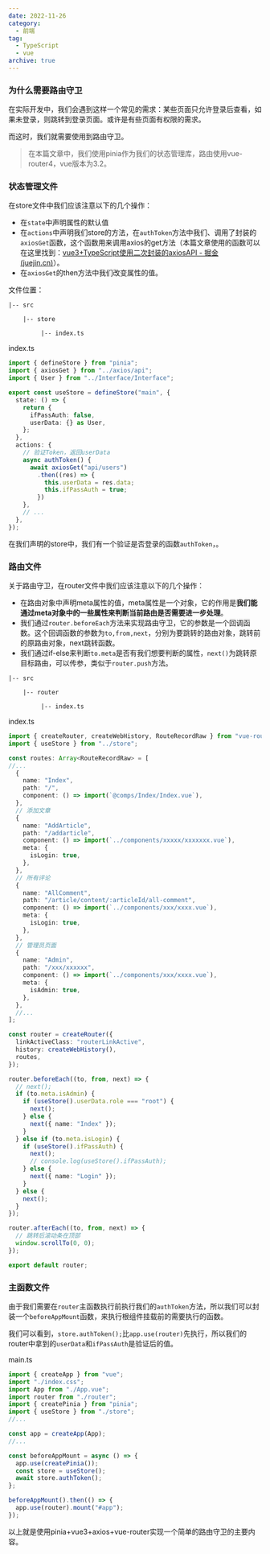 ```yaml
---
date: 2022-11-26
category:
  - 前端
tag:
  - TypeScript
  - vue
archive: true
---
```




### 为什么需要路由守卫

在实际开发中，我们会遇到这样一个常见的需求：某些页面只允许登录后查看，如果未登录，则跳转到登录页面。或许是有些页面有权限的需求。

而这时，我们就需要使用到路由守卫。

> 在本篇文章中，我们使用pinia作为我们的状态管理库，路由使用vue-router4，vue版本为3.2。



### 状态管理文件

在store文件中我们应该注意以下的几个操作：

- 在`state`中声明属性的默认值
- 在`actions`中声明我们store的方法，在`authToken`方法中我们、调用了封装的`axiosGet`函数，这个函数用来调用axios的get方法（本篇文章使用的函数可以在这里找到：[vue3+TypeScript使用二次封装的axiosAPI - 掘金 (juejin.cn)](https://juejin.cn/post/7169978360037113892)）。
- 在`axiosGet`的then方法中我们改变属性的值。

文件位置：
```
|-- src

	|-- store

 	     |-- index.ts

```

index.ts
```ts
import { defineStore } from "pinia";
import { axiosGet } from "../axios/api";
import { User } from "../Interface/Interface";

export const useStore = defineStore("main", {
  state: () => {
    return {
      ifPassAuth: false,
      userData: {} as User,
    };
  },
  actions: {
    // 验证Token，返回userData
    async authToken() {
      await axiosGet("api/users")
        .then((res) => {
          this.userData = res.data;
          this.ifPassAuth = true;
        })
    },
    // ...
  },
});
```

在我们声明的store中，我们有一个验证是否登录的函数`authToken`，。



### 路由文件

关于路由守卫，在router文件中我们应该注意以下的几个操作：

- 在路由对象中声明meta属性的值，meta属性是一个对象，它的作用是**我们能通过meta对象中的一些属性来判断当前路由是否需要进一步处理**。
- 我们通过`router.beforeEach`方法来实现路由守卫，它的参数是一个回调函数。这个回调函数的参数为`to,from,next`，分别为要跳转的路由对象，跳转前的原路由对象，next跳转函数。
- 我们通过if-else来判断`to.meta`是否有我们想要判断的属性，`next()`为跳转原目标路由，可以传参，类似于`router.push`方法。

```
|-- src

	|-- router

 	     |-- index.ts
```

index.ts
```ts
import { createRouter, createWebHistory, RouteRecordRaw } from "vue-router";
import { useStore } from "../store";

const routes: Array<RouteRecordRaw> = [
//...
  {
    name: "Index",
    path: "/",
    component: () => import(`@comps/Index/Index.vue`),
  },
  // 添加文章
  {
    name: "AddArticle",
    path: "/addarticle",
    component: () => import(`../components/xxxxx/xxxxxxx.vue`),
    meta: {
      isLogin: true,
    },
  },
  // 所有评论
  {
    name: "AllComment",
    path: "/article/content/:articleId/all-comment",
    component: () => import(`../components/xxx/xxxx.vue`),
    meta: {
      isLogin: true,
    },
  },
  // 管理员页面
  {
    name: "Admin",
    path: "/xxx/xxxxxx",
    component: () => import(`../components/xxx/xxxx.vue`),
    meta: {
      isAdmin: true,
    },
  },
  //...
];

const router = createRouter({
  linkActiveClass: "routerLinkActive",
  history: createWebHistory(),
  routes,
});

router.beforeEach((to, from, next) => {
  // next();
  if (to.meta.isAdmin) {
    if (useStore().userData.role === "root") {
      next();
    } else {
      next({ name: "Index" });
    }
  } else if (to.meta.isLogin) {
    if (useStore().ifPassAuth) {
      next();
      // console.log(useStore().ifPassAuth);
    } else {
      next({ name: "Login" });
    }
  } else {
    next();
  }
});

router.afterEach((to, from, next) => {
  // 跳转后滚动条在顶部
  window.scrollTo(0, 0);
});

export default router;
```



### 主函数文件

由于我们需要在`router`主函数执行前执行我们的`authToken`方法，所以我们可以封装一个`beforeAppMount`函数，来执行根组件挂载前的需要执行的函数。

我们可以看到，`store.authToken();`比`app.use(router)`先执行，所以我们的router中拿到的`userData`和`ifPassAuth`是验证后的值。

main.ts

```ts
import { createApp } from "vue";
import "./index.css";
import App from "./App.vue";
import router from "./router";
import { createPinia } from "pinia";
import { useStore } from "./store";
//...

const app = createApp(App);
//...

const beforeAppMount = async () => {
  app.use(createPinia());
  const store = useStore();
  await store.authToken();
};

beforeAppMount().then(() => {
  app.use(router).mount("#app");
});
```



以上就是使用pinia+vue3+axios+vue-router实现一个简单的路由守卫的主要内容。